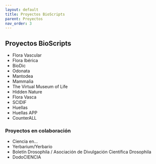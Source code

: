 ```yaml
---
layout: default
title: Proyectos BioScripts
parent: Proyectos
nav_order: 3
---
```


## Proyectos BioScripts
- Flora Vascular
- Flora Ibérica
- BioDic
- Odonata
- Mantodea
- Mammalia
- The Virtual Museum of Life
- Hidden Nature
- Flora Vasca
- SCIDIF
- Huellas
- Huellas APP
- CounterALL

### Proyectos en colaboración
- Ciencia en... 
- Yerbarium/Yerbario
- Boletín Drosophila / Asociación de Divulgación Científica Drosophila
- DodoCIENCIA